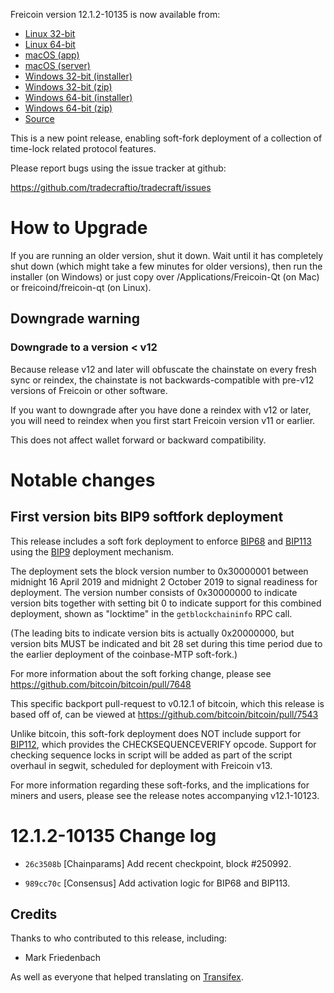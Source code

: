 Freicoin version 12.1.2-10135 is now available from:

  * [Linux 32-bit](https://s3.amazonaws.com/in.freico.stable/freicoin-v12.1.2-10135-linux32.tar.gz)
  * [Linux 64-bit](https://s3.amazonaws.com/in.freico.stable/freicoin-v12.1.2-10135-linux64.tar.gz)
  * [macOS (app)](https://s3.amazonaws.com/in.freico.stable/freicoin-v12.1.2-10135-osx.dmg)
  * [macOS (server)](https://s3.amazonaws.com/in.freico.stable/freicoin-v12.1.2-10135-osx64.tar.gz)
  * [Windows 32-bit (installer)](https://s3.amazonaws.com/in.freico.stable/freicoin-v12.1.2-10135-win32-setup.exe)
  * [Windows 32-bit (zip)](https://s3.amazonaws.com/in.freico.stable/freicoin-v12.1.2-10135-win32.zip)
  * [Windows 64-bit (installer)](https://s3.amazonaws.com/in.freico.stable/freicoin-v12.1.2-10135-win64-setup.exe)
  * [Windows 64-bit (zip)](https://s3.amazonaws.com/in.freico.stable/freicoin-v12.1.2-10135-win64.zip)
  * [Source](https://github.com/tradecraftio/tradecraft/archive/v12.1.2-10135.zip)

This is a new point release, enabling soft-fork deployment of a
collection of time-lock related protocol features.

Please report bugs using the issue tracker at github:

  https://github.com/tradecraftio/tradecraft/issues

How to Upgrade
==============

If you are running an older version, shut it down. Wait until it has
completely shut down (which might take a few minutes for older
versions), then run the installer (on Windows) or just copy over
/Applications/Freicoin-Qt (on Mac) or freicoind/freicoin-qt (on
Linux).

Downgrade warning
-----------------

### Downgrade to a version < v12

Because release v12 and later will obfuscate the chainstate on every
fresh sync or reindex, the chainstate is not backwards-compatible with
pre-v12 versions of Freicoin or other software.

If you want to downgrade after you have done a reindex with v12 or
later, you will need to reindex when you first start Freicoin version
v11 or earlier.

This does not affect wallet forward or backward compatibility.

Notable changes
===============

First version bits BIP9 softfork deployment
-------------------------------------------

This release includes a soft fork deployment to enforce [BIP68][] and
[BIP113][] using the [BIP9][] deployment mechanism.

The deployment sets the block version number to 0x30000001 between
midnight 16 April 2019 and midnight 2 October 2019 to signal readiness
for deployment. The version number consists of 0x30000000 to indicate
version bits together with setting bit 0 to indicate support for this
combined deployment, shown as "locktime" in the `getblockchaininfo`
RPC call.

(The leading bits to indicate version bits is actually 0x20000000, but
version bits MUST be indicated and bit 28 set during this time period
due to the earlier deployment of the coinbase-MTP soft-fork.)

For more information about the soft forking change, please see
<https://github.com/bitcoin/bitcoin/pull/7648>

This specific backport pull-request to v0.12.1 of bitcoin, which this
release is based off of, can be viewed at
<https://github.com/bitcoin/bitcoin/pull/7543>

Unlike bitcoin, this soft-fork deployment does NOT include support for
[BIP112][], which provides the CHECKSEQUENCEVERIFY opcode. Support for
checking sequence locks in script will be added as part of the script
overhaul in segwit, scheduled for deployment with Freicoin v13.

For more information regarding these soft-forks, and the implications
for miners and users, please see the release notes accompanying
v12.1-10123.

[BIP9]: https://github.com/bitcoin/bips/blob/master/bip-0009.mediawiki
[BIP65]: https://github.com/bitcoin/bips/blob/master/bip-0065.mediawiki
[BIP68]: https://github.com/bitcoin/bips/blob/master/bip-0068.mediawiki
[BIP112]: https://github.com/bitcoin/bips/blob/master/bip-0112.mediawiki
[BIP113]: https://github.com/bitcoin/bips/blob/master/bip-0113.mediawiki

12.1.2-10135 Change log
=======================

  * `26c3508b` [Chainparams]
    Add recent checkpoint, block #250992.

  * `989cc70c` [Consensus]
    Add activation logic for BIP68 and BIP113.

Credits
--------

Thanks to who contributed to this release, including:

- Mark Friedenbach

As well as everyone that helped translating on [Transifex](https://www.transifex.com/tradecraft/freicoin-1/).
